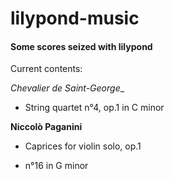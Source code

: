 # lilypond-music

#### Some scores seized with lilypond

Current contents:

_Chevalier de Saint-George__
* String quartet n°4, op.1 in C minor

__Niccolò Paganini__
* Caprices for violin solo, op.1
 - n°16 in G minor
